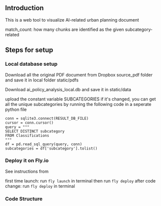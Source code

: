 ## Introduction
This is a web tool to visualize AI-related urban planning document

match_count: how many chunks are identified as the given subcategory-related


## Steps for setup
### Local database setup
Download all the original PDF document from Dropbox source_pdf folder and save it in local folder static/pdfs

Download ai_policy_analysis_local.db and save it in
static/data

upload the constant variable SUBCATEGORIES if it's changed, you can get all the unique subcategories by running the following code in a seperate python file
```
conn = sqlite3.connect(RESULT_DB_FILE)
cursor = conn.cursor()
query = """
SELECT DISTINCT subcategory
FROM Classifications
"""
df = pd.read_sql_query(query, conn)
subcategories = df['subcategory'].tolist()
```

### Deploy it on Fly.io
See instructions from

first time launch:
run `fly launch` in terminal
then run `fly deploy`
after code change:
run `fly deploy` in terminal

### Code Structure